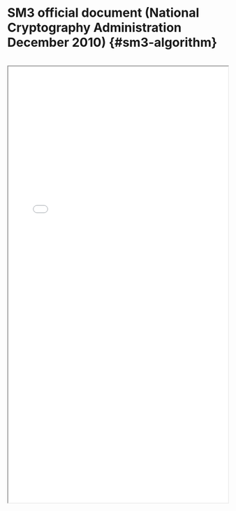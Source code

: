 # SM3 official document (National Cryptography Administration December 2010) {#sm3-algorithm}
<br>
<iframe src="/pdf/SM3-Algorithm.pdf#view=fit" width="100%" height="1000"> </iframe>
